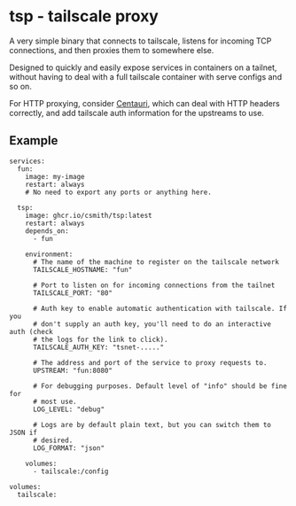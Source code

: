 # tsp - tailscale proxy

A very simple binary that connects to tailscale,
listens for incoming TCP connections, and then
proxies them to somewhere else.

Designed to quickly and easily expose services
in containers on a tailnet, without having to deal
with a full tailscale container with serve configs
and so on.

For HTTP proxying, consider [Centauri](https://github.com/csmith/centauri),
which can deal with HTTP headers correctly, and add tailscale auth information
for the upstreams to use.

## Example

```docker-compose
services:
  fun:
    image: my-image
    restart: always
    # No need to export any ports or anything here.
    
  tsp:
    image: ghcr.io/csmith/tsp:latest
    restart: always
    depends_on: 
      - fun
    
    environment:
      # The name of the machine to register on the tailscale network
      TAILSCALE_HOSTNAME: "fun"
      
      # Port to listen on for incoming connections from the tailnet
      TAILSCALE_PORT: "80"
           
      # Auth key to enable automatic authentication with tailscale. If you
      # don't supply an auth key, you'll need to do an interactive auth (check
      # the logs for the link to click).
      TAILSCALE_AUTH_KEY: "tsnet-....."
      
      # The address and port of the service to proxy requests to.
      UPSTREAM: "fun:8080"
      
      # For debugging purposes. Default level of "info" should be fine for
      # most use.
      LOG_LEVEL: "debug"
      
      # Logs are by default plain text, but you can switch them to JSON if
      # desired.
      LOG_FORMAT: "json"
    
    volumes:
      - tailscale:/config
        
volumes:
  tailscale:
```